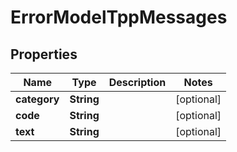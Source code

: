 
# ErrorModelTppMessages

## Properties
Name | Type | Description | Notes
------------ | ------------- | ------------- | -------------
**category** | **String** |  |  [optional]
**code** | **String** |  |  [optional]
**text** | **String** |  |  [optional]



